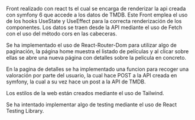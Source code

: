 Front realizado con react ts el cual se encarga de renderizar la api creada con symfony 6 que accede a los datos de TMDB.
Este Front emplea el uso de los hooks UseState y UseEffect para la correcta renderización de los componentes. Los datos se traen desde la API mediante el uso de Fetch con el uso del método cors en las cabeceras.

Se ha implementado el uso de React-Router-Dom para utilizar algo de paginación, la página home muestra el listado de películas y al clicar sobre ellas se abre una nueva
página con detalles sobre la pelicula en concreto.

En la pagina de detalles se ha implementado una funcion para recoger una valoración por parte del usuario, la cual hace POST a la API creada en symfony, la cual a su vez hace un post a la API de TMDB.

Los estilos de la web están creados mediante el uso de Tailwind.

Se ha intentado implementar algo de testing mediante el uso de React Testing Library.
